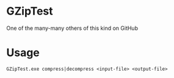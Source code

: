 # GZipTest
One of the many-many others of this kind on GitHub

# Usage
```
GZipTest.exe compress|decompress <input-file> <output-file>
```
